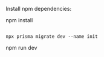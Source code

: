 

Install npm dependencies:

npm install
```

npx prisma migrate dev --name init
```

npm run dev
```